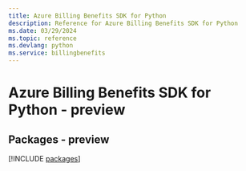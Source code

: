 ```yaml
---
title: Azure Billing Benefits SDK for Python
description: Reference for Azure Billing Benefits SDK for Python
ms.date: 03/29/2024
ms.topic: reference
ms.devlang: python
ms.service: billingbenefits
---
```

# Azure Billing Benefits SDK for Python - preview
## Packages - preview
[!INCLUDE [packages](billing-benefits-index.md)]